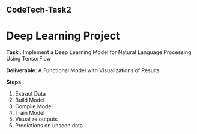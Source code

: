 ## CodeTech-Task2
# Deep Learning Project

**Task** : Implement a Deep Learning Model for Natural Language Processing Using TensorFlow 

**Deliverable**: A Functional Model with Visualizations of Results.

**Steps** :
1) Extract Data
2) Build Model
3) Compile Model
4) Train Model
5) Visualize outputs
6) Predictions on unseen data
